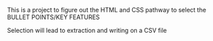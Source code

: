 This is a project to figure out the HTML and CSS pathway to select the BULLET POINTS/KEY FEATURES 

Selection will lead to extraction and writing on a CSV file

